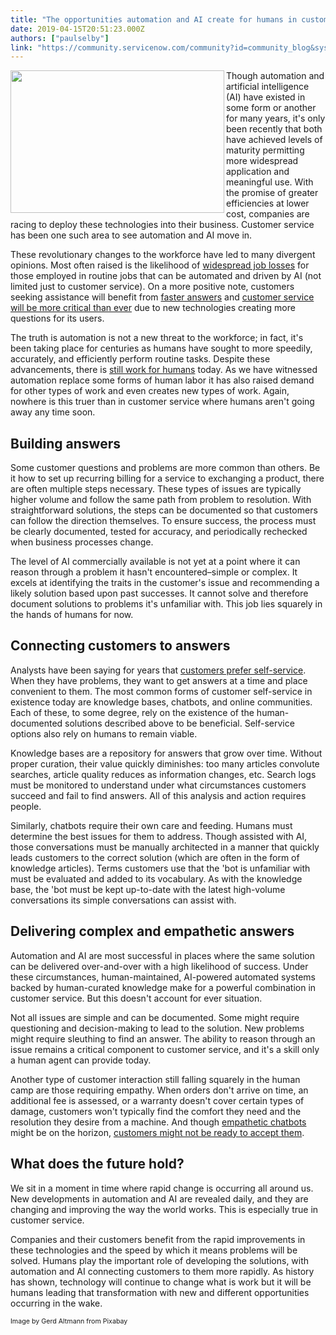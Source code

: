 ```yaml
---
title: "The opportunities automation and AI create for humans in customer service"
date: 2019-04-15T20:51:23.000Z
authors: ["paulselby"]
link: "https://community.servicenow.com/community?id=community_blog&sys_id=e794ba8adbf07388fece0b55ca9619c7"
---
```

<div class="wp-block-image"><img class="wp-image-3591" style="padding: 6 px;" src="https://insightsincustomerservice.files.wordpress.com/2019/04/artificial-intelligence-3382507.jpg?w&#61;1024" alt="" width="342" height="228" align="left" /></div>
<p>Though automation and artificial intelligence (AI) have existed in some form or another for many years, it&#39;s only been recently that both have achieved levels of maturity permitting more widespread application and meaningful use. With the promise of greater efficiencies at lower cost, companies are racing to deploy these technologies into their business. Customer service has been one such area to see automation and AI move in.</p>
<p>These revolutionary changes to the workforce have led to many divergent opinions. Most often raised is the likelihood of <a href="https://www.forbes.com/sites/cognitiveworld/2018/08/07/job-loss-from-ai-theres-more-to-fear/#6b9aa8ad23eb" target="_blank" rel="noopener noreferrer nofollow">widespread job losses</a> for those employed in routine jobs that can be automated and driven by AI (not limited just to customer service). On a more positive note, customers seeking assistance will benefit from <a href="https://observer.com/2019/01/artificial-intelligence-automation-american-workforce-death/" target="_blank" rel="noopener noreferrer nofollow">faster answers</a> and <a href="https://www.forbes.com/sites/forbescoachescouncil/2019/03/02/13-ways-automation-may-impact-job-markets-in-the-near-future/#13aa6cf4452a" target="_blank" rel="noopener noreferrer nofollow">customer service will be more critical than ever</a> due to new technologies creating more questions for its users.</p>
<p>The truth is automation is not a new threat to the workforce; in fact, it&#39;s been taking place for centuries as humans have sought to more speedily, accurately, and efficiently perform routine tasks. Despite these advancements, there is <a href="https://www.aeaweb.org/articles?id&#61;10.1257/jep.29.3.3" target="_blank" rel="noopener noreferrer nofollow">still work for humans</a> today. As we have witnessed automation replace some forms of human labor it has also raised demand for other types of work and even creates new types of work. Again, nowhere is this truer than in customer service where humans aren&#39;t going away any time soon.</p>
<h2>Building answers</h2>
<p>Some customer questions and problems are more common than others. Be it how to set up recurring billing for a service to exchanging a product, there are often multiple steps necessary. These types of issues are typically higher volume and follow the same path from problem to resolution. With straightforward solutions, the steps can be documented so that customers can follow the direction themselves. To ensure success, the process must be clearly documented, tested for accuracy, and periodically rechecked when business processes change.</p>
<p>The level of AI commercially available is not yet at a point where it can reason through a problem it hasn&#39;t encountered–simple or complex. It excels at identifying the traits in the customer&#39;s issue and recommending a likely solution based upon past successes. It cannot solve and therefore document solutions to problems it&#39;s unfamiliar with. This job lies squarely in the hands of humans for now.</p>
<h2>Connecting customers to answers</h2>
<p>Analysts have been saying for years that <a href="https://go.forrester.com/blogs/top-customer-service-trends-for-2018/" target="_blank" rel="noopener noreferrer nofollow">customers prefer self-service</a>. When they have problems, they want to get answers at a time and place convenient to them. The most common forms of customer self-service in existence today are knowledge bases, chatbots, and online communities. Each of these, to some degree, rely on the existence of the human-documented solutions described above to be beneficial. Self-service options also rely on humans to remain viable.</p>
<p>Knowledge bases are a repository for answers that grow over time. Without proper curation, their value quickly diminishes: too many articles convolute searches, article quality reduces as information changes, etc. Search logs must be monitored to understand under what circumstances customers succeed and fail to find answers. All of this analysis and action requires people.</p>
<p>Similarly, chatbots require their own care and feeding. Humans must determine the best issues for them to address. Though assisted with AI, those conversations must be manually architected in a manner that quickly leads customers to the correct solution (which are often in the form of knowledge articles). Terms customers use that the &#39;bot is unfamiliar with must be evaluated and added to its vocabulary. As with the knowledge base, the &#39;bot must be kept up-to-date with the latest high-volume conversations its simple conversations can assist with.</p>
<h2>Delivering complex and empathetic answers</h2>
<p>Automation and AI are most successful in places where the same solution can be delivered over-and-over with a high likelihood of success. Under these circumstances, human-maintained, AI-powered automated systems backed by human-curated knowledge make for a powerful combination in customer service. But this doesn&#39;t account for ever situation.</p>
<p>Not all issues are simple and can be documented. Some might require questioning and decision-making to lead to the solution. New problems might require sleuthing to find an answer. The ability to reason through an issue remains a critical component to customer service, and it&#39;s a skill only a human agent can provide today.</p>
<p>Another type of customer interaction still falling squarely in the human camp are those requiring empathy. When orders don&#39;t arrive on time, an additional fee is assessed, or a warranty doesn&#39;t cover certain types of damage, customers won&#39;t typically find the comfort they need and the resolution they desire from a machine. And though <a href="https://venturebeat.com/2018/10/18/juji-is-an-empathetic-ai-chatbot-that-holds-personalized-conversations-with-people/" target="_blank" rel="noopener noreferrer nofollow">empathetic chatbots</a> might be on the horizon, <a href="https://www.sciencedaily.com/releases/2018/11/181101085240.htm" target="_blank" rel="noopener noreferrer nofollow">customers might not be ready to accept them</a>.</p>
<h2>What does the future hold?</h2>
<p>We sit in a moment in time where rapid change is occurring all around us. New developments in automation and AI are revealed daily, and they are changing and improving the way the world works. This is especially true in customer service.</p>
<p>Companies and their customers benefit from the rapid improvements in these technologies and the speed by which it means problems will be solved. Humans play the important role of developing the solutions, with automation and AI connecting customers to them more rapidly. As history has shown, technology will continue to change what is work but it will be humans leading that transformation with new and different opportunities occurring in the wake.</p>
<p><span style="font-size: 8pt;">Image by Gerd Altmann from Pixabay</span></p>
